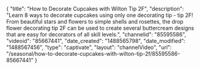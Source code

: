 {
    "title": "How to Decorate Cupcakes with Wilton Tip 2F",
    "description": "Learn 8 ways to decorate cupcakes using only one decorating tip - tip 2F! From beautiful stars and flowers to simple shells and rosettes, the drop flower decorating tip 2F can be used to create several buttercream designs that are easy for decorators of all skill levels.",
    "channelid": "85595586",
    "videoid": "85667441",
    "date_created": "1488565798",
    "date_modified": "1488567456",
    "type": "captivate",
    "layout": "channelVideo",
    "url": "\/seasonal\/how-to-decorate-cupcakes-with-wilton-tip-2f\/85595586-85667441"
}
